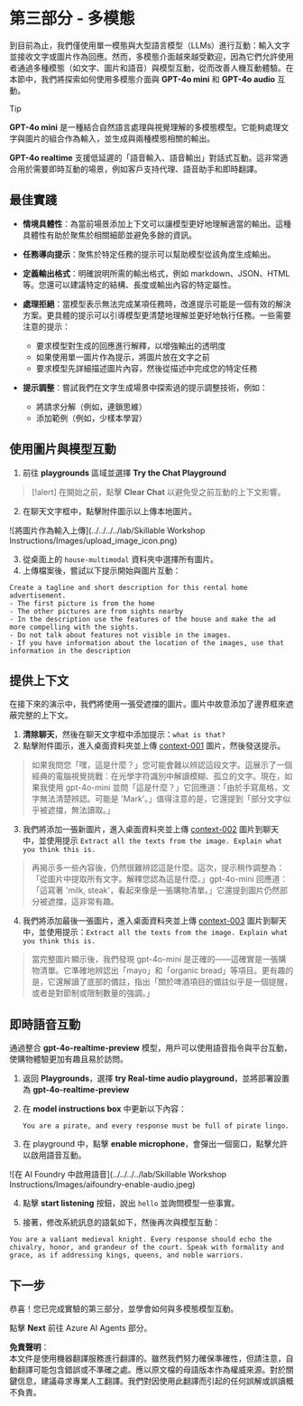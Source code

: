 # 第三部分 - 多模態

到目前為止，我們僅使用單一模態與大型語言模型（LLMs）進行互動：輸入文字並接收文字或圖片作為回應。然而，多模態介面越來越受歡迎，因為它們允許使用者通過多種模態（如文字、圖片和語音）與模型互動，從而改善人機互動體驗。在本節中，我們將探索如何使用多模態介面與 **GPT-4o mini** 和 **GPT-4o audio** 互動。

> [!TIP]  
> **GPT-4o mini** 是一種結合自然語言處理與視覺理解的多模態模型。它能夠處理文字與圖片的組合作為輸入，並生成與兩種模態相關的輸出。

**GPT-4o realtime** 支援低延遲的「語音輸入、語音輸出」對話式互動。這非常適合用於需要即時互動的場景，例如客戶支持代理、語音助手和即時翻譯。

## 最佳實踐

- **情境具體性**：為當前場景添加上下文可以讓模型更好地理解適當的輸出。這種具體性有助於聚焦於相關細節並避免多餘的資訊。

- **任務導向提示**：聚焦於特定任務的提示可以幫助模型從該角度生成輸出。

- **定義輸出格式**：明確說明所需的輸出格式，例如 markdown、JSON、HTML 等。您還可以建議特定的結構、長度或輸出內容的特定屬性。

- **處理拒絕**：當模型表示無法完成某項任務時，改進提示可能是一個有效的解決方案。更具體的提示可以引導模型更清楚地理解並更好地執行任務。一些需要注意的提示：  
  - 要求模型對生成的回應進行解釋，以增強輸出的透明度  
  - 如果使用單一圖片作為提示，將圖片放在文字之前  
  - 要求模型先詳細描述圖片內容，然後從描述中完成您的特定任務  

- **提示調整**：嘗試我們在文字生成場景中探索過的提示調整技術，例如：  
  - 將請求分解（例如，連鎖思維）  
  - 添加範例（例如，少樣本學習）  

## 使用圖片與模型互動

1. 前往 **playgrounds** 區域並選擇 **Try the Chat Playground**

>[!alert] 在開始之前，點擊 **Clear Chat** 以避免受之前互動的上下文影響。

2. 在聊天文字框中，點擊附件圖示以上傳本地圖片。

![將圖片作為輸入上傳](../../../../lab/Skillable Workshop Instructions/Images/upload_image_icon.png)

3. 從桌面上的 ```house-multimodal``` 資料夾中選擇所有圖片。  
4. 上傳檔案後，嘗試以下提示開始與圖片互動：

```
Create a tagline and short description for this rental home advertisement.
- The first picture is from the home
- The other pictures are from sights nearby
- In the description use the features of the house and make the ad more compelling with the sights. 
- Do not talk about features not visible in the images.
- If you have information about the location of the images, use that information in the description
```

## 提供上下文

在接下來的演示中，我們將使用一張受遮擋的圖片。圖片中故意添加了邊界框來遮蔽完整的上下文。

1. **清除聊天**，然後在聊天文字框中添加提示：``what is that?``  
2. 點擊附件圖示，進入桌面資料夾並上傳 [context-001](./Images/context-001.png) 圖片，然後發送提示。

> 如果我問您「嘿，這是什麼？」您可能會難以辨認這段文字。這展示了一個經典的電腦視覺挑戰：在光學字符識別中解讀模糊、孤立的文字。現在，如果我使用 gpt-4o-mini 並問「這是什麼？」它回應道：「由於手寫風格，文字無法清楚辨認。可能是 'Mark'。」值得注意的是，它還提到「部分文字似乎被遮擋，無法讀取。」

3. 我們將添加一張新圖片，進入桌面資料夾並上傳 [context-002](./Images/context-002.png) 圖片到聊天中，並使用提示 ```Extract all the texts from the image. Explain what you think this is.```

> 再揭示多一些內容後，仍然很難辨認這是什麼。這次，提示稍作調整為：「從圖片中提取所有文字。解釋您認為這是什麼。」gpt-4o-mini 回應道：「這寫著 'milk, steak'，看起來像是一張購物清單。」它還提到圖片仍然部分被遮擋，這非常有趣。

4. 我們將添加最後一張圖片，進入桌面資料夾並上傳 [context-003](./Images/demo-4-context-003.png) 圖片到聊天中，並使用提示：```Extract all the texts from the image. Explain what you think this is.```

> 當完整圖片顯示後，我們發現 gpt-4o-mini 是正確的——這確實是一張購物清單。它準確地辨認出「mayo」和「organic bread」等項目。更有趣的是，它還解讀了底部的備註，指出「關於啤酒項目的備註似乎是一個提醒，或者是對節制或限制數量的強調。」

## 即時語音互動

通過整合 **gpt-4o-realtime-preview** 模型，用戶可以使用語音指令與平台互動，使購物體驗更加有趣且易於訪問。

1. 返回 **Playgrounds**，選擇 **try Real-time audio playground**，並將部署設置為 **gpt-4o-realtime-preview**

2. 在 **model instructions box** 中更新以下內容：

    ```You are a pirate, and every response must be full of pirate lingo. ```

3. 在 playground 中，點擊 **enable microphone**，會彈出一個窗口，點擊允許以啟用語音互動。

![在 AI Foundry 中啟用語音](../../../../lab/Skillable Workshop Instructions/Images/aifoundry-enable-audio.jpeg)

4. 點擊 **start listening** 按鈕，說出 ``hello`` 並詢問模型一些事實。

5. 接著，修改系統訊息的語氣如下，然後再次與模型互動：

```You are a valiant medieval knight. Every response should echo the chivalry, honor, and grandeur of the court. Speak with formality and grace, as if addressing kings, queens, and noble warriors.```

## 下一步

恭喜！您已完成實驗的第三部分，並學會如何與多模態模型互動。

點擊 **Next** 前往 Azure AI Agents 部分。

**免責聲明**：  
本文件是使用機器翻譯服務進行翻譯的。雖然我們努力確保準確性，但請注意，自動翻譯可能包含錯誤或不準確之處。應以原文檔的母語版本作為權威來源。對於關鍵信息，建議尋求專業人工翻譯。我們對因使用此翻譯而引起的任何誤解或誤讀概不負責。